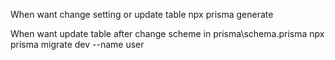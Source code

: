 When want change setting or update table
npx prisma generate

When want update table after change scheme in prisma\schema.prisma
npx prisma migrate dev --name user